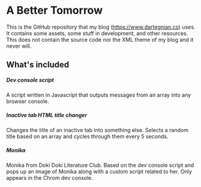 # A Better Tomorrow
This is the GitHub repository that my blog (https://www.dartegnian.co) uses. It contains some assets, some stuff in development, and other resources.
This does not contain the source code nor the XML theme of my blog and it never will.

## What's included

##### Dev console script
A script written in Javascript that outputs messages from an array into any browser console.

##### Inactive tab HTML title changer
Changes the title of an inactive tab into something else. Selects a random title based on an array and cycles through them every 5 seconds.

##### Monika
Monika from Doki Doki Literature Club. Based on the dev console script and pops up an image of Monika along with a custom script related to her. Only appears in the Chrom dev console.

